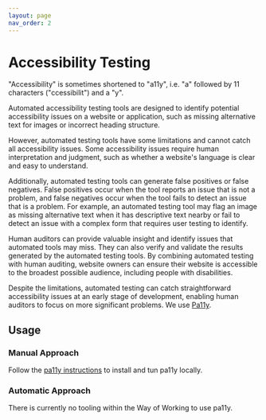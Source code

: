 ```yaml
---
layout: page
nav_order: 2
---
```


# Accessibility Testing

"Accessibility" is sometimes shortened to "a11y", i.e. "a" followed by 11 characters ("ccessibilit") and a "y".

Automated accessibility testing tools are designed to identify potential accessibility issues on a website or application, such as missing alternative text for images or incorrect heading structure.

However, automated testing tools have some limitations and cannot catch all accessibility issues. Some accessibility issues require human interpretation and judgment, such as whether a website's language is clear and easy to understand.

Additionally, automated testing tools can generate false positives or false negatives. False positives occur when the tool reports an issue that is not a problem, and false negatives occur when the tool fails to detect an issue that is a problem. For example, an automated testing tool may flag an image as missing alternative text when it has descriptive text nearby or fail to detect an issue with a complex form that requires user testing to identify.

Human auditors can provide valuable insight and identify issues that automated tools may miss. They can also verify and validate the results generated by the automated testing tools. By combining automated testing with human auditing, website owners can ensure their website is accessible to the broadest possible audience, including people with disabilities.

Despite the limitations, automated testing can catch straightforward accessibility issues at an early stage of development, enabling human auditors to focus on more significant problems. We use [Pa11y](https://pa11y.org).

## Usage

### Manual Approach

Follow the [pa11y instructions](https://github.com/pa11y/pa11y#command-line-interface) to install and tun pa11y locally.

### Automatic Approach

There is currently no tooling within the Way of Working to use pa11y.

